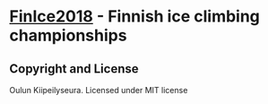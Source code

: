 # [FinIce2018](http://www.finice2017.com/) - Finnish ice climbing championships

## Copyright and License
Oulun Kiipeilyseura. Licensed under MIT license